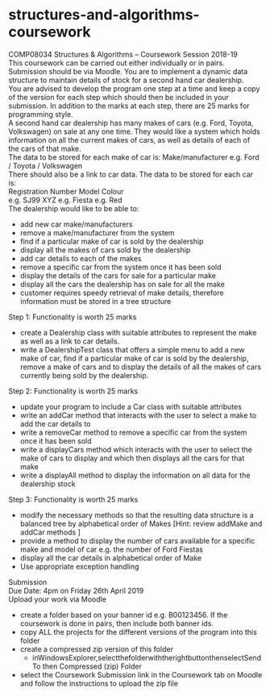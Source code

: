 # structures-and-algorithms-coursework  
COMP08034 Structures & Algorithms – Coursework Session 2018-19  
This coursework can be carried out either individually or in pairs. Submission should be via Moodle. You are to implement a dynamic data structure to maintain details of stock for a second hand car dealership.  
You are advised to develop the program one step at a time and keep a copy of the version for each step which should then be included in your submission. In addition to the marks at each step, there are 25 marks for programming style.  
A second hand car dealership has many makes of cars (e.g. Ford, Toyota, Volkswagen) on sale at any one time. They would like a system which holds information on all the current makes of cars, as well as details of each of the cars of that make.  
The data to be stored for each make of car is: Make/manufacturer e.g. Ford / Toyota / Volkswagen  
There should also be a link to car data. The data to be stored for each car is:  
Registration Number Model Colour  
e.g. SJ99 XYZ e.g. Fiesta e.g. Red  
The dealership would like to be able to:  
* add new car make/manufacturers  
* remove a make/manufacturer from the system  
* find if a particular make of car is sold by the dealership  
* display all the makes of cars sold by the dealership  
* add car details to each of the makes  
* remove a specific car from the system once it has been sold  
* display the details of the cars for sale for a particular make  
* display all the cars the dealership has on sale for all the make  
* customer requires speedy retrieval of make details, therefore information must be stored in a tree structure  
  
Step 1: Functionality is worth 25 marks  
* create a Dealership class with suitable attributes to represent the make as well as a link to car details.  
* write a DealershipTest class that offers a simple menu to add a new make of car, find if a particular make of car is sold by the dealership, remove a make of cars and to display the details of all the makes of cars currently being sold by the dealership.  
  
Step 2: Functionality is worth 25 marks  
* update your program to include a Car class with suitable attributes  
* write an addCar method that interacts with the user to select a make to add the car details to  
* write a removeCar method to remove a specific car from the system once it has been sold  
* write a displayCars method which interacts with the user to select the make of cars to display and which then displays all the cars for that make  
* write a displayAll method to display the information on all data for the dealership stock  
  
Step 3: Functionality is worth 25 marks  
* modify the necessary methods so that the resulting data structure is a balanced tree by alphabetical order of Makes [Hint: review addMake and addCar methods ]  
* provide a method to display the number of cars available for a specific make and model of car e.g. the number of Ford Fiestas  
* display all the car details in alphabetical order of Make  
* Use appropriate exception handling  

Submission  
Due Date: 4pm on Friday 26th April 2019  
Upload your work via Moodle  
* create a folder based on your banner id e.g. B00123456. If the coursework is done in pairs, then include both banner ids.  
* copy ALL the projects for the different versions of the program into this folder  
* create a compressed zip version of this folder  
  - inWindowsExplorer,selectthefolderwiththerightbuttonthenselectSendTo then Compressed (zip) Folder  
* select the Coursework Submission link in the Coursework tab on Moodle and follow the instructions to upload the zip file
